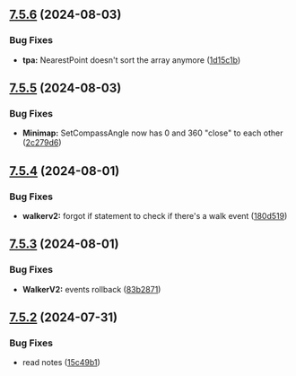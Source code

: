 ## [7.5.6](https://github.com/Torwent/SRL-T/compare/v7.5.5...v7.5.6) (2024-08-03)


### Bug Fixes

* **tpa:** NearestPoint doesn't sort the array anymore ([1d15c1b](https://github.com/Torwent/SRL-T/commit/1d15c1b2aaafd14429160be3f160af64203abb2f))



## [7.5.5](https://github.com/Torwent/SRL-T/compare/v7.5.4...v7.5.5) (2024-08-03)


### Bug Fixes

* **Minimap:** SetCompassAngle now has 0 and 360 "close" to each other ([2c279d6](https://github.com/Torwent/SRL-T/commit/2c279d6c180671f1c28bd616d615793aa59405fe))



## [7.5.4](https://github.com/Torwent/SRL-T/compare/v7.5.3...v7.5.4) (2024-08-01)


### Bug Fixes

* **walkerv2:** forgot if statement to check if there's a walk event ([180d519](https://github.com/Torwent/SRL-T/commit/180d519592e69c164f2a1e14f85ad47e5eda191a))



## [7.5.3](https://github.com/Torwent/SRL-T/compare/v7.5.2...v7.5.3) (2024-08-01)


### Bug Fixes

* **WalkerV2:** events rollback ([83b2871](https://github.com/Torwent/SRL-T/commit/83b2871af94fc19a9c9289be41ac9e6f90497965))



## [7.5.2](https://github.com/Torwent/SRL-T/compare/v7.5.1...v7.5.2) (2024-07-31)


### Bug Fixes

* read notes ([15c49b1](https://github.com/Torwent/SRL-T/commit/15c49b12fe10f0a21c0f6a4f3b8cc49ef305c405))



